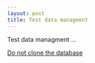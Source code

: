 ```yaml
---
layout: post
title: Test data managment
---
```


Test data managment ...

[Do not clone the database](/pres/DoNotCloneTheDatabase.html)